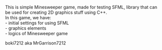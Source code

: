 This is simple Minesweeper game, made for testing SFML, library that can be used for creating 2D graphics stuff using C++. <br />
In this game, we have: <br />- initial settings for using SFML
                      <br /> - graphics elements
                    <br />   - logics of Minesweeper game


boki7212 aka MrGarrison7212
